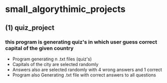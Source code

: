 # small_algorythimic_projects


## (1) quiz_project
### this program is generating  quiz's in which user guess correct capital of the given country
* Program generating n .txt files (quiz's)
* Capitals of the city are selected randomly 
* Answers also are selected randomly with 4 wrong answers and 1 correct
* Program also Generating .txt file with correct answers to all questions
